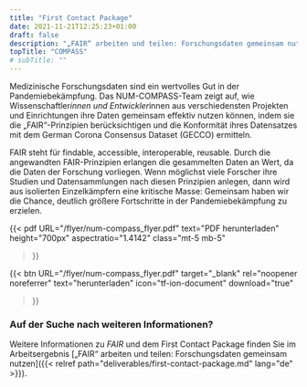 ```yaml
---
title: "First Contact Package"
date: 2021-11-21T12:25:23+01:00
draft: false
description: "„FAIR“ arbeiten und teilen: Forschungsdaten gemeinsam nutzen"
topTitle: "COMPASS"
# subTitle: ""
---
```


Medizinische Forschungsdaten sind ein wertvolles Gut in der Pandemiebekämpfung. Das NUM-COMPASS-Team zeigt auf, wie Wissenschaftler*innen und Entwickler*innen aus verschiedensten Projekten und Einrichtungen ihre Daten gemeinsam effektiv nutzen können, indem sie die „FAIR“-Prinzipien berücksichtigen und die Konformität ihres Datensatzes mit dem German Corona Consensus Dataset (GECCO) ermitteln. 

FAIR steht für findable, accessible, interoperable, reusable. Durch die angewandten FAIR-Prinzipien erlangen die gesammelten Daten an Wert, da die Daten der Forschung vorliegen. Wenn möglichst viele Forscher ihre Studien und Datensammlungen nach diesen Prinzipien anlegen, dann wird aus isolierten Einzelkämpfern eine kritische Masse: Gemeinsam haben wir die Chance, deutlich größere Fortschritte in der Pandemiebekämpfung zu erzielen.



{{< pdf
    URL="/flyer/num-compass_flyer.pdf"
    text="PDF herunterladen"
    height="700px"
    aspectratio="1.4142"
    class="mt-5 mb-5"
>}}


{{< btn
        URL="/flyer/num-compass_flyer.pdf"
        target="_blank"
        rel="noopener noreferrer"
        text="herunterladen"
        icon="tf-ion-document"
        download="true"
>}}


### Auf der Suche nach weiteren Informationen?

Weitere Informationen zu *FAIR* und dem First Contact Package finden Sie im Arbeitsergebnis [„FAIR“ arbeiten und teilen: Forschungsdaten gemeinsam nutzen]({{< relref path="deliverables/first-contact-package.md" lang="de" >}}).
